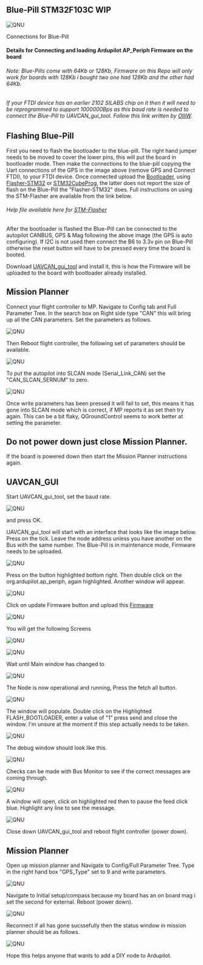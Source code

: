 

 ## Blue-Pill STM32F103C WIP

 ![QNU](/Blue-Pill_STM32F103/Images/Blue-Pill_Conn_GPS.jpg)

 Connections for Blue-Pill

 #### Details for Connecting and loading Ardupilot AP_Periph Firmware on the board

 ###### Note: Blue-Pills come with 64Kb or 128Kb, Firmware on this Repo will only work for boards with 128Kb i bought two one had 128Kb and the other had 64Kb.

 ###### If your FTDI device has an earlier 2102 SILABS chip on it then it will need to be reprogrammed to support 1000000Bps as this baud rate is needed to connect the Blue-Pill to UAVCAN_gui_tool. Follow this link written by [OlliW](https://www.rcgroups.com/forums/showpost.php?p=38571959&postcount=224).

 ## Flashing Blue-Pill

First you need to flash the bootloader to the blue-pill. The right hand jumper needs to be moved to cover the lower pins, this will put the board in bootloader mode. Then make the connections to the blue-pill copying the Uart connections of the GPS in the image above (remove GPS and Connect FTDI), to your FTDI device. Once connected upload the [Bootloader](/Blue-Pill_STM32F103/Binaries/f103-GPS-Blue_bl.bin), using [Flasher-STM32](https://www.st.com/en/development-tools/flasher-stm32.html) or [STM32CubeProg](https://www.st.com/en/development-tools/stm32cubeprog.html), the latter does not report the size of flash on the Blue-Pill the "Flasher-STM32" does.
Full instructions on using the STM-Flasher are available from the link below.

 ###### Help file available here for [STM-Flasher](/Blue-Pill_STM32F103/STM_Flasher/README.md)

After the bootloader is flashed the Blue-Pill can be connected to the autopilot CANBUS, GPS & Mag following the above image (the GPS is auto configuring).  If I2C is not used then connect the B6 to 3.3v pin on Blue-Pill otherwise the reset button will have to be pressed every time the board is booted.

Download [UAVCAN_gui_tool](https://uavcan.org/GUI_Tool/Overview/) and install it, this is how the Firmware will be uploaded to the board with bootloader already installed.

 ## Mission Planner

 Connect your flight controller to MP. Navigate to Config tab and Full Parameter Tree. In the search box on Right side type "CAN" this will bring up all the CAN parameters.
 Set the parameters as follows.

 ![QNU](/Blue-Pill_STM32F103/Images/MP_CAN_1.png)

 Then Reboot flight controller, the following set of parameters should be available.

 ![QNU](/Blue-Pill_STM32F103/Images/MP_CAN_2.png)

 To put the autopilot into SLCAN mode (Serial_Link_CAN) set the "CAN_SLCAN_SERNUM" to zero.

 ![QNU](/Blue-Pill_STM32F103/Images/MP_CAN_3.png)

 Once write parameters has been pressed it will fail to set, this means it has gone into SLCAN mode which is correct, if MP reports it as set then try again. This can be a bit flaky, QGroundControl seems to work better at setting the parameter.

 ## Do not power down just close Mission Planner.

 If the board is powered down then start the Mission Planner instructions again.

 ## UAVCAN_GUI

 Start UAVCAN_gui_tool, set the baud rate.

 ![QNU](/Blue-Pill_STM32F103/Images/CAN_GUI_1.png)

 and press OK.

 UAVCAN_gui_tool will start with an interface that looks like the image below.  Press on the tick. Leave the node address unless you have another on the Bus with the same number. The Blue-Pill is in maintenance mode, Firmware needs to be uploaded.

  ![QNU](/Blue-Pill_STM32F103/Images/CAN_GUI_2.png)

 Press on the button highlighted bottom right. Then double click on the org.ardupilot.ap_periph, again highlighted. Another window will appear.

  ![QNU](/Blue-Pill_STM32F103/Images/CAN_GUI_3.png)

 Click on update Firmware button and upload this [Firmware](/Blue-Pill_STM32F103/Binaries/f103-GPS-Blue.bin)

  ![QNU](/Blue-Pill_STM32F103/Images/CAN_GUI_4.png)

 You will get the following Screens

  ![QNU](/Blue-Pill_STM32F103/Images/CAN_GUI_5.png)

  ![QNU](/Blue-Pill_STM32F103/Images/CAN_GUI_6.png)

 Wait until Main window has changed to

  ![QNU](/Blue-Pill_STM32F103/Images/CAN_GUI_7.png)

 The Node is now operational and running, Press the fetch all button.

  ![QNU](/Blue-Pill_STM32F103/Images/CAN_GUI_8.png)

  The window will populate. Double click on the Highlighted FLASH_BOOTLOADER, enter a value of "1" press send and close the window. I'm unsure at the moment if this step actually needs to be taken.

 ![QNU](/Blue-Pill_STM32F103/Images/CAN_GUI_SWUPD_1.png)

 The debug window should look like this.

  ![QNU](/Blue-Pill_STM32F103/Images/CAN_GUI_SWUPD_2.png)

 Checks can be made with Bus Monitor to see if the correct messages are coming through.

  ![QNU](/Blue-Pill_STM32F103/Images/CAN_GUI_SWUPD_3.png)

  A window will open, click on highlighted red then to pause the feed click blue. Highlight any line to see the message.

 ![QNU](/Blue-Pill_STM32F103/Images/CAN_GUI_SWUPD_4.png)

 Close down UAVCAN_gui_tool and reboot flight controller (power down).

  ## Mission Planner

  Open up mission planner and Navigate to Config/Full Parameter Tree. Type in the right hand box "GPS_Type" set to 9 and write parameters.

  ![QNU](/Blue-Pill_STM32F103/Images/MP_GPS.png)

  Navigate to Initial setup/compass because my board has an on board mag i set the second for external. Reboot (power down).

  ![QNU](/Blue-Pill_STM32F103/Images/MP_MAG.png)

  Reconnect if all has gone sucssefully then the status window in mission planner should be as follows.

  ![QNU](/Blue-Pill_STM32F103/Images/MP_Status.png)

Hope this helps anyone that wants to add a DIY node to Ardupilot.
